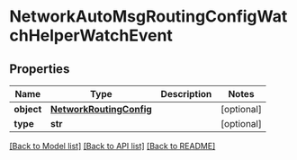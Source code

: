 # NetworkAutoMsgRoutingConfigWatchHelperWatchEvent

## Properties
Name | Type | Description | Notes
------------ | ------------- | ------------- | -------------
**object** | [**NetworkRoutingConfig**](NetworkRoutingConfig.md) |  | [optional] 
**type** | **str** |  | [optional] 

[[Back to Model list]](../README.md#documentation-for-models) [[Back to API list]](../README.md#documentation-for-api-endpoints) [[Back to README]](../README.md)


